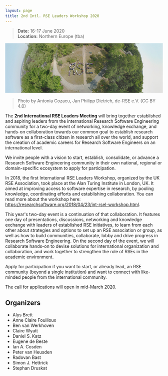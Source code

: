 ```yaml
---
layout: page
title: 2nd Intl. RSE Leaders Workshop 2020
---
```


> **Date:** 16-17 June 2020  
> **Location:** Northern Europe (tba)

![Edited group photo from the deRSE19 conference.](./img/derse.png)

> Photo by Antonia Cozacu, Jan Philipp Dietrich, de-RSE e.V. (CC BY 4.0)

The **2nd International RSE Leaders Meeting** will bring together established and aspiring leaders from the 
international Research Software Engineering community for a two-day event of networking, knowledge exchange, 
and hands-on collaboration towards our common goal to establish research software as a first-class citizen in 
research all over the world, and support the creation of academic careers for Research Software Engineers on 
an international level.

We invite people with a vision to start, establish, consolidate, or advance a Research Software Engineering 
community in their own national, regional or domain-specific ecosystem to apply for participation.

In 2018, the first International RSE Leaders Workshop, organized by the UK RSE Association, took place at 
the Alan Turing Institute in London, UK.
It aimed at improving access to software expertise in research, by pooling knowledge, coordinating efforts 
and establishing collaboration.
You can read more about the workshop here: <https://researchsoftware.org/2018/04/23/int-rsel-workshop.html>.


This year's two-day event is a continuation of that collaboration.
It features one day of presentations, discussions, networking and knowledge exchange with leaders of 
established RSE initiatives, to learn from each other about strategies and options to set up an RSE 
association or group, as well as how to build communities, collaborate, lobby and drive progress in 
Research Software Engineering.
On the second day of the event, we will collaborate hands-on to devise solutions for international 
organization and collaboration, and work together to strengthen the role of RSEs in the academic environment.

Apply for participation if you want to start, or already lead, an RSE community (beyond a single institution) 
and want to connect with like-minded people from the international community.

The call for applications will open in mid-March 2020.

## Organizers

- Alys Brett
- Anne Claire Fouilloux
- Ben van Werkhoven
- Claire Wyatt
- Daniel S. Katz
- Eugene de Beste
- Ian A. Cosden
- Peter van Heusden
- Radovan Bast
- Simon J. Hettrick
- Stephan Druskat <!-- (de-RSE / German Aerospace Center (DLR), Friedrich Schiller University Jena, Humboldt-Universität zu Berlin / Germany) -->